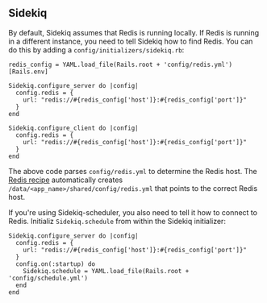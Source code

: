 ## Sidekiq

By default, Sidekiq assumes that Redis is running locally. If Redis is running in a different instance, you need to tell Sidekiq how to find Redis. You can do this by adding a `config/initializers/sidekiq.rb`:


```
redis_config = YAML.load_file(Rails.root + 'config/redis.yml')[Rails.env]

Sidekiq.configure_server do |config|
  config.redis = {
    url: "redis://#{redis_config['host']}:#{redis_config['port']}"
  }
end

Sidekiq.configure_client do |config|
  config.redis = {
    url: "redis://#{redis_config['host']}:#{redis_config['port']}"
  }
end
```

The above code parses `config/redis.yml` to determine the Redis host. The [Redis recipe](https://github.com/engineyard/ey-cookbooks-stable-v5/tree/next-release/examples/redis) automatically creates `/data/<app_name>/shared/config/redis.yml` that points to the correct Redis host.

If you're using Sidekiq-scheduler, you also need to tell it how to connect to Redis. Initializ `Sidekiq.schedule` from within the Sidekiq initializer:

```
Sidekiq.configure_server do |config|
  config.redis = {
    url: "redis://#{redis_config['host']}:#{redis_config['port']}"
  }
  config.on(:startup) do
    Sidekiq.schedule = YAML.load_file(Rails.root + 'config/schedule.yml')
  end
end
```
